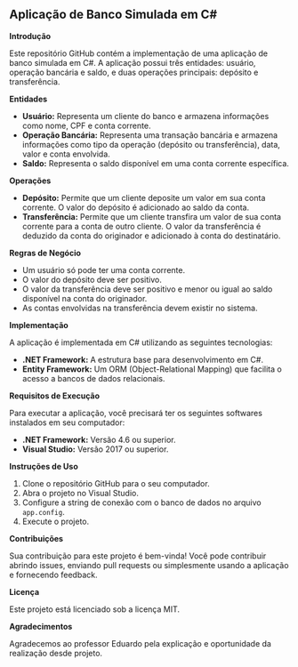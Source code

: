 ## Aplicação de Banco Simulada em C#

**Introdução**

Este repositório GitHub contém a implementação de uma aplicação de banco simulada em C#. A aplicação possui três entidades: usuário, operação bancária e saldo, e duas operações principais: depósito e transferência.

**Entidades**

* **Usuário:** Representa um cliente do banco e armazena informações como nome, CPF e conta corrente.
* **Operação Bancária:** Representa uma transação bancária e armazena informações como tipo da operação (depósito ou transferência), data, valor e conta envolvida.
* **Saldo:** Representa o saldo disponível em uma conta corrente específica.

**Operações**

* **Depósito:** Permite que um cliente deposite um valor em sua conta corrente. O valor do depósito é adicionado ao saldo da conta.
* **Transferência:** Permite que um cliente transfira um valor de sua conta corrente para a conta de outro cliente. O valor da transferência é deduzido da conta do originador e adicionado à conta do destinatário.

**Regras de Negócio**

* Um usuário só pode ter uma conta corrente.
* O valor do depósito deve ser positivo.
* O valor da transferência deve ser positivo e menor ou igual ao saldo disponível na conta do originador.
* As contas envolvidas na transferência devem existir no sistema.

**Implementação**

A aplicação é implementada em C# utilizando as seguintes tecnologias:

* **.NET Framework:** A estrutura base para desenvolvimento em C#.
* **Entity Framework:** Um ORM (Object-Relational Mapping) que facilita o acesso a bancos de dados relacionais.

**Requisitos de Execução**

Para executar a aplicação, você precisará ter os seguintes softwares instalados em seu computador:

* **.NET Framework:** Versão 4.6 ou superior.
* **Visual Studio:** Versão 2017 ou superior.

**Instruções de Uso**

1. Clone o repositório GitHub para o seu computador.
2. Abra o projeto no Visual Studio.
3. Configure a string de conexão com o banco de dados no arquivo `app.config`.
4. Execute o projeto.

**Contribuições**

Sua contribuição para este projeto é bem-vinda! Você pode contribuir abrindo issues, enviando pull requests ou simplesmente usando a aplicação e fornecendo feedback.

**Licença**

Este projeto está licenciado sob a licença MIT.

**Agradecimentos**

Agradecemos ao professor Eduardo pela explicação e oportunidade da realização desde projeto.
